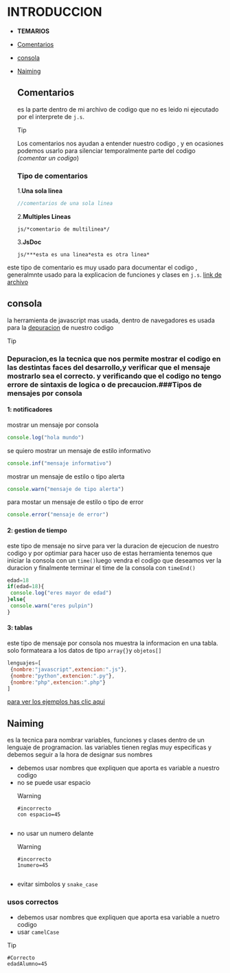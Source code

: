 # INTRODUCCION
- **TEMARIOS**
- [Comentarios](#comentarios)
- [consola](#consola)
- [Naiming](#Naiming)
  ## Comentarios
  es la parte dentro de mi archivo de  codigo que no es  leido ni ejecutado por el interprete de `j.s`.
  > [!TIP]
  >Los comentarios nos ayudan a entender nuestro codigo , y en ocasiones podemos usarlo para silenciar temporalmente parte del codigo *(comentar un codigo*)
  ### Tipo de comentarios
  1.**Una sola linea**

   ```js
   //comentarios de una sola linea
   ```

  2.**Multiples Lineas**

  ```js/*comentario de multilinea*/```

  3.**JsDoc**

  ```js/***esta es una linea*esta es otra linea*```

este tipo de comentario es muy usado para documentar el codigo , generalmnte usado para la explicacion de funciones y clases en `j.s`.
[link de archivo](comentarios.js)

## consola
la herramienta de javascript mas usada, dentro de navegadores es usada para la [depuracion](#depuracion) de nuestro codigo
> [!TIP]
> ### Depuracion,es la tecnica que nos permite mostrar el codigo en las destintas faces del desarrollo,y verificar que el mensaje mostrarlo sea el correcto. y verificando que el codigo no tengo errore de sintaxis de logica o de precaucion.###Tipos de mensajes por consola
 #### 1: notificadores
 mostrar un mensaje por consola
 ```js
 console.log("hola mundo")
 ```
 se quiero mostrar un mensaje de estilo informativo
 ```js
 console.inf("mensaje informativo")
 ```
 mostrar un mensaje de estilo o tipo alerta
  ```js
 console.warn("mensaje de tipo alerta")
 ```
 para mostar un mensaje de estilo o tipo de error
  ```js
 console.error("mensaje de error")
 ```
 #### 2: gestion de tiempo
 este tipo de mensaje no sirve para ver la duracion de ejecucion de nuestro codigo y por optimiar para hacer uso de estas herramienta tenemos que iniciar la consola con un `time()`luego vendra el codigo que deseamos ver la duracion y finalmente terminar el time de la consola con `timeEnd()`
 ```js
 edad=18
 if(edad=18){
  console.log("eres mayor de edad")
 }else{
  console.warn("eres pulpin")
 }
 
 ```

 #### 3: tablas
este tipo de mensaje por consola nos muestra la informacion en una tabla.
solo formateara a los datos de tipo  `array{}`y `objetos[]` 
 ```js
 lenguajes=[
  {nombre:"javascript",extencion:".js"},
  {nombre:"python",extencion:".py"},
  {nombre:"php",extencion:".php"}
 ]
 ```
 [para ver los ejemplos has clic aqui](consola.js)

## Naiming
 es la tecnica para nombrar variables, funciones y clases dentro de un lenguaje de programacion.
 las variables tienen reglas muy especificas y debemos seguir a la hora de designar sus nombres
- debemos usar nombres que expliquen que aporta es variable a nuestro codigo 
- no se puede usar espacio
  > [!WARNING]
  > ```JS
  >#incorrecto
  >con espacio=45
  ```
- no usar un numero delante
  > [!WARNING]
  > ```JS
  >#incorrecto
  >1numero=45
  ```
  
- evitar simbolos y `snake_case`

### usos correctos 
- debemos usar nombres que expliquen que aporta esa variable a nuetro codigo
- usar  `camelCase` 
> [!TIP]
> ```JS
>#Correcto
>edadAlumno=45
> ```
